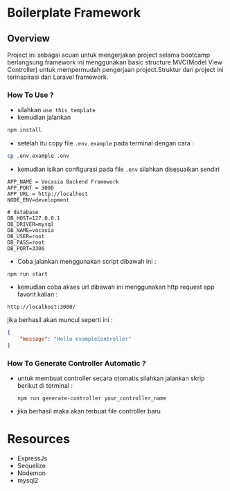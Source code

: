 # Boilerplate Framework

## Overview

Project ini sebagai acuan untuk mengerjakan project selama bootcamp berlangsung.framework ini menggunakan basic structure MVC(Model View Controller) untuk mempermudah pengerjaan project.Struktur dari project ini terinspirasi dari Laravel framework.

### How To Use ?

-   silahkan `use this template`
-   kemudian jalankan

```bash
npm install
```

-   setelah itu copy file `.env.example` pada terminal dengan cara :

```bash
cp .env.example .env
```

-   kemudian isikan configurasi pada file `.env` silahkan disesuaikan sendiri

```
APP_NAME = Vocasia Backend Framework
APP_PORT = 3000
APP_URL = http://localhost
NODE_ENV=development

# database
DB_HOST=127.0.0.1
DB_DRIVER=mysql
DB_NAME=vocasia
DB_USER=root
DB_PASS=root
DB_PORT=3306

```

-   Coba jalankan menggunakan script dibawah ini :

```
npm run start
```

-   kemudian coba akses url dibawah ini menggunakan http request app favorit kalian :

```
http://localhost:3000/
```

jika berhasil akan muncul seperti ini :

```json
{
    "message": "Hello exampleController"
}
```

### How To Generate Controller Automatic ?

-   untuk membuat controller secara otomatis silahkan jalankan skrip berikut di terminal :
    ```
    npm run generate-controller your_controller_name
    ```
-   jika berhasil maka akan terbuat file controller baru

# Resources

-   ExpressJs
-   Sequelize
-   Nodemon
-   mysql2
